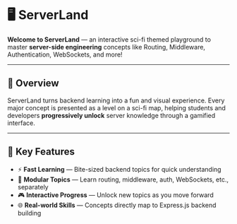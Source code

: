 # 🖥️ ServerLand

**Welcome to ServerLand** — an interactive sci-fi themed playground to master **server-side engineering** concepts like Routing, Middleware, Authentication, WebSockets, and more!

---

## 🚀 Overview

ServerLand turns backend learning into a fun and visual experience. Every major concept is presented as a level on a sci-fi map, helping students and developers **progressively unlock** server knowledge through a gamified interface.

---

## 🎯 Key Features

- ⚡ **Fast Learning** — Bite-sized backend topics for quick understanding  
- 🧩 **Modular Topics** — Learn routing, middleware, auth, WebSockets, etc., separately  
- 🎮 **Interactive Progress** — Unlock new topics as you move forward  
- 🌐 **Real-world Skills** — Concepts directly map to Express.js backend building  

```
